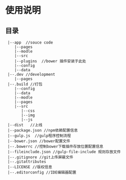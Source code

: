 # 使用说明

## 目录

     |--app  //souce code
        |--pages
        |--modle
        |--src
        |--plugins  //bower 插件安装于此处
        |--config
        |--data
     |--.dev //development
        |--pages
     |--.build //打包
        |--config
        |--data
        |--modle
        |--pages
        |--src
           |--css
           |--img
           |--js
     |--dist   //上线
     |--package.json //npm依赖配置信息
     |--gulp.js  //gulp程序控制流程
     |--bower.json //bower配置文件
     |--.bowerrc //控制bower下载插件存放位置配置信息
     |--fileinclude.json //gulp-file-include 规则存放文件
     |--.gitignore //git上传屏蔽文件
     |--.gitattributes
     |--LICENSE //版权信息
     |--.editorconfig //IDE编辑器配置
